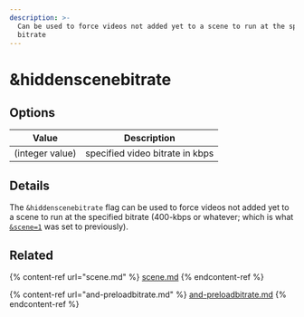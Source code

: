 ```yaml
---
description: >-
  Can be used to force videos not added yet to a scene to run at the specified
  bitrate
---
```


# \&hiddenscenebitrate

## Options

| Value           | Description                     |
| --------------- | ------------------------------- |
| (integer value) | specified video bitrate in kbps |

## Details

The `&hiddenscenebitrate` flag can be used to force videos not added yet to a scene to run at the specified bitrate (400-kbps or whatever; which is what [`&scene=1`](scene.md) was set to previously).

## Related

{% content-ref url="scene.md" %}
[scene.md](scene.md)
{% endcontent-ref %}

{% content-ref url="and-preloadbitrate.md" %}
[and-preloadbitrate.md](and-preloadbitrate.md)
{% endcontent-ref %}
